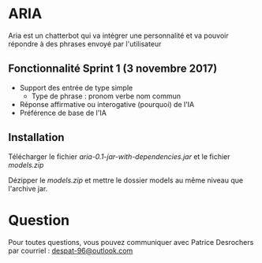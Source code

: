 # ARIA

Aria est un chatterbot qui va intégrer une personnalité et va pouvoir répondre à des phrases envoyé par l'utilisateur

## Fonctionnalité Sprint 1 (3 novembre 2017)

- Support des entrée de type simple
  - Type de phrase : pronom verbe nom commun
- Réponse affirmative ou interogative (pourquoi) de l'IA
- Préférence de base de l'IA

## Installation

Télécharger le fichier *aria-0.1-jar-with-dependencies.jar* et le fichier *models.zip*

Dézipper le *models.zip* et mettre le dossier models au même niveau que l'archive jar.

# Question

Pour toutes questions, vous pouvez communiquer avec Patrice Desrochers par courriel : despat-96@outlook.com

